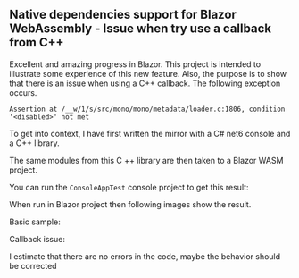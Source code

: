 ## Native dependencies support for Blazor WebAssembly - Issue when try use a callback from C++

Excellent and amazing progress in Blazor. This project is intended to illustrate some experience of this new feature. Also, the purpose is to show that there is an issue when using a C++ callback. The following exception occurs.
 
```
Assertion at /__w/1/s/src/mono/mono/metadata/loader.c:1806, condition '<disabled>' not met
```
To get into context, I have first written the mirror with a C# net6 console and a C++ library. 
 
The same modules from this C ++ library are then taken to a Blazor WASM project.
 
You can run the ```ConsoleAppTest``` console project to get this result:

[]()
 
When run in Blazor project then following images show the result.

Basic sample:

[]()

Callback issue:

I estimate that there are no errors in the code, maybe the behavior should be corrected

